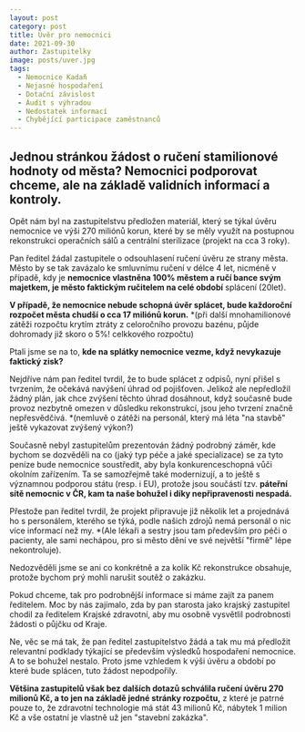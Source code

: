 ```yaml
---
layout: post
category: post
title: Úvěr pro nemocnici
date: 2021-09-30
author: Zastupitelky
image: posts/uver.jpg
tags:
  - Nemocnice Kadaň
  - Nejasné hospodaření
  - Dotační závislost
  - Áudit s výhradou
  - Nedostatek informací
  - Chybějící participace zaměstnanců
---
```


## Jednou stránkou žádost o ručení stamilionové hodnoty od města? Nemocnici podporovat chceme, ale na základě validních informací a kontroly.

Opět nám byl na zastupitelstvu předložen materiál, který se týkal úvěru nemocnice ve výši 270 miliónů korun, které by se měly využít na postupnou rekonstrukci operačních sálů a centrální sterilizace (projekt na cca 3 roky). 

Pan ředitel žádal zastupitele o odsouhlasení ručení úvěru ze strany města. Město by se tak zavázalo ke smluvnímu ručení v délce 4 let, nicméně v případě, kdy je **nemocnice vlastněna 100% městem a ručí bance svým majetkem, je město faktickým ručitelem na celé období** splácení (20let). 

**V případě, že nemocnice nebude schopná úvěr splácet, bude každoroční rozpočet města chudší o cca 17 miliónů korun.**
*(při další mnohamilionové zátěži rozpočtu krytím ztráty z celoročního provozu bazénu, půjde dohromady již skoro o 5%! celkkového rozpočtu)

Ptali jsme se na to, **kde na splátky nemocnice vezme, když nevykazuje faktický zisk?**

Nejdříve nám pan ředitel tvrdil, že to bude splácet z odpisů, nyní přišel s tvrzením, že očekává navýšení úhrad od pojišťoven. Jelikož ale nepředložil žádný plán, jak chce zvýšení těchto úhrad dosáhnout, když současně bude provoz nezbytně omezen v důsledku rekonstrukcí, jsou jeho tvrzení značně nepřesvědčivá.
*(nemluvě o zátěži na personál, který má léta "na stavbě" ještě vykazovat zvýšený výkon?)

Současně nebyl zastupitelům prezentován žádný podrobný záměr, kde bychom se dozvěděli na co (jaký typ péče a jaké specializace) se za tyto peníze bude nemocnice soustředit, aby byla konkurenceschopná vůči okolním zařízením. 
Ta se samozřejmě také modernizují, a to ještě s významnou podporou státu (resp. i EU), protože jsou součástí tzv. **páteřní sítě nemocnic v ČR, kam ta naše bohužel i díky nepřipravenosti nespadá.**

Přestože pan ředitel tvrdil, že projekt připravuje již několik let a projednává ho s personálem, kterého se týká, podle našich zdrojů nemá personál o nic více informací než my. 
*(Ale lékaři a sestry jsou tam především pro péči o pacienty, ale sami nechápou, pro si město dění ve své největší "firmě" lépe nekontroluje).

Nedozvěděli jsme se ani co konkrétně a za kolik Kč rekonstrukce obsahuje, protože bychom prý mohli narušit soutěž o zakázku. 

Pokud chceme, tak pro podrobnější informace si máme zajít za panem ředitelem.
Moc by nás zajímalo, zda by pan starosta jako krajský zastupitel chodil za ředitelem Krajské zdravotní, aby mu osobně vysvětlil podrobnosti žádosti o půjčku od Kraje. 

Ne, věc se má tak, že pan ředitel zastupitelstvo žádá a tak mu má předložit relevantní podklady týkající se především výsledků hospodaření nemocnice. 
A to se bohužel nestalo. Proto jsme vzhledem k výši úvěru a období po které bude splácen, tuto žádost nepodpořily. 

**Většina zastupitelů však bez dalších dotazů schválila ručení úvěru 270 milionů Kč, a to jen na základě jedné stránky rozpočtu,** z které je patrné pouze to, že zdravotní technologie má stát 43 milionů Kč, nábytek 1 milion Kč a vše ostatní je vlastně už jen "stavební zakázka".





